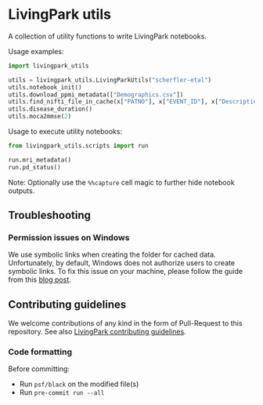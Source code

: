# LivingPark utils

A collection of utility functions to write LivingPark notebooks.

Usage examples:

```python
import livingpark_utils

utils = livingpark_utils.LivingParkUtils("scherfler-etal")
utils.notebook_init()
utils.download_ppmi_metadata(["Demographics.csv"])
utils.find_nifti_file_in_cache(x["PATNO"], x["EVENT_ID"], x["Description"])
utils.disease_duration()
utils.moca2mmse(2)
```

Usage to execute utility notebooks:

```python
from livingpark_utils.scripts import run

run.mri_metadata()
run.pd_status()
```

Note: Optionally use the `%%capture` cell magic to further hide notebook outputs.

## Troubleshooting

### Permission issues on Windows

We use symbolic links when creating the folder for cached data.
Unfortunately, by default, Windows does not authorize users to create symbolic links.
To fix this issue on your machine, please follow the guide from this [blog post](https://www.scivision.dev/windows-symbolic-link-permission-enable/).

## Contributing guidelines

We welcome contributions of any kind in the form of Pull-Request to this repository.
See also [LivingPark contributing guidelines](https://github.com/LivingPark-MRI/documentation).

### Code formatting

Before committing:

- Run `psf/black` on the modified file(s)
- Run `pre-commit run --all`
